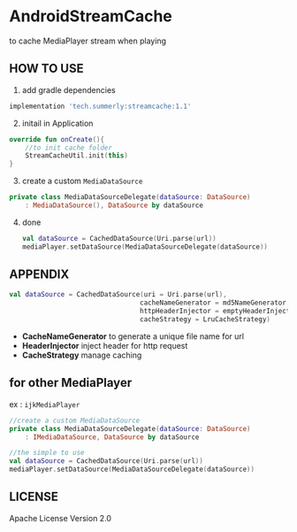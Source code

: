 # AndroidStreamCache

to cache MediaPlayer stream when playing

## HOW TO USE

1. add gradle dependencies

```groovy
implementation 'tech.summerly:streamcache:1.1'
```

2. initail in Application

```kotlin
override fun onCreate(){
    //to init cache folder
    StreamCacheUtil.init(this)
}
```

3. create a custom `MediaDataSource`

```kotlin
private class MediaDataSourceDelegate(dataSource: DataSource)
    : MediaDataSource(), DataSource by dataSource
```

4. done
   ```kotlin
   val dataSource = CachedDataSource(Uri.parse(url))
   mediaPlayer.setDataSource(MediaDataSourceDelegate(dataSource))
   ```

## APPENDIX

```kotlin
val dataSource = CachedDataSource(uri = Uri.parse(url),
                                 cacheNameGenerator = md5NameGenerator,
                                 httpHeaderInjector = emptyHeaderInjector,
                                 cacheStrategy = LruCacheStrategy)
```

* **CacheNameGenerator** to generate a unique file name for url
* **HeaderInjector** inject header for http request
* **CacheStrategy** manage caching

## for other MediaPlayer 

ex : `ijkMediaPlayer`

```kotlin
//create a custom MediaDataSource
private class MediaDataSourceDelegate(dataSource: DataSource)
    : IMediaDataSource, DataSource by dataSource

//the simple to use
val dataSource = CachedDataSource(Uri.parse(url))
mediaPlayer.setDataSource(MediaDataSourceDelegate(dataSource))
```

## LICENSE
Apache License Version 2.0
